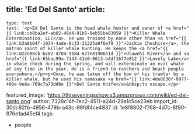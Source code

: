 title: 'Ed Del Santo'
article:
  -
    type: text
    text: '<p>Ed Del Santo is the head whale hunter and owner of <a href="{{ link:cb8ba2ef-ab02-46d4-91b5-0eb55ba83059 }}">Killer Whale Extermination, LLC</a>. He was trained by none other than <a href="{{ link:b3a8b04f-1034-4ade-8c33-31225a9f6ef9 }}">Jackie Cheshire</a>, the matron saint of killer whale hunting. He keeps the <a href="{{ link:822e08cb-bc02-4704-9b84-677e8190651d }}">Uluwehi River</a> and <a href="{{ link:65bac99a-7143-41e0-8613-b4df1677e812 }}">Lovely Lake</a> in whale check during the spring, and will exterminate an evil whale at any time in the year. He is a friend to ranchers and beach people everywhere.</p><p>Once, he was taken off the bow of his trawler by a killer whale, but he used his namesake <a href="{{ link:4de8036f-0977-409e-9e8a-769c7a73dd0e }}">Del Santo Knife</a>&nbsp;to escape.</p>'
featured_image: 'https://thiseveningsshow.s3.amazonaws.com/wiki/ed-del-santo.png'
author: 7328c14f-7ec2-4511-a24d-29a1c5ce23eb
import_id: 30dc92fb-4956-479b-a43c-99fdf4ce4837
id: 1e8f8802-f768-4d7c-8f90-876e1ad45ef4
tags:
  - people
